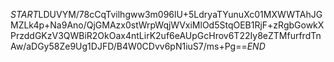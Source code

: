 $START$LDUVYM/78cCqTvilhgww3m096lU+5LdryaTYunuXc01MXWWTAhJGMZLk4p+Na9Ano/QjGMAzx0stWrpWqjWVxiMlOd5StqOEB1RjF+zRgbGowkXPrzddGKzV3QWBiR2OkOax4ntLirK2uf6eAUpGcHrov6T22Iy8eZTMfurfrdTnAw/aDGy58Ze9Ug1DJFD/B4W0CDvv6pN1iuS7/ms+Pg==$END$